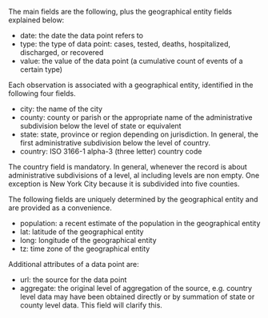 
The main fields are the following, plus the geographical entity fields explained below:

* date: the date the data point refers to
* type: the type of data point: cases, tested, deaths, hospitalized, discharged, or recovered
* value: the value of the data point (a cumulative count of events of a certain type)

Each observation is associated with a geographical entity, identified in the following four fields.


* city: the name of the city
* county: county or parish or the appropriate name of the administrative subdivision below the level of state or equivalent 
* state: state, province or region depending on jurisdiction. In general, the first administrative subdivision below the level of country.
* country:  ISO 3166-1 alpha-3 (three letter) country code 

The country field is mandatory. In general, whenever the record is about administrative subdivisions of a level, al including levels are non empty. One exception is New York City because it is subdivided into five counties.

The following fields are uniquely determined by the geographical entity and are provided as a convenience.

* population: a recent estimate of the population in the geographical entity
* lat: latitude of the geographical entity
* long: longitude of the geographical entity
* tz: time zone of the geographical entity 

Additional attributes of a data point are:

* url: the source for the data point
* aggregate: the original level of aggregation of the source, e.g. country level data may have been obtained directly or by summation of state or county level data. This field will clarify this.
